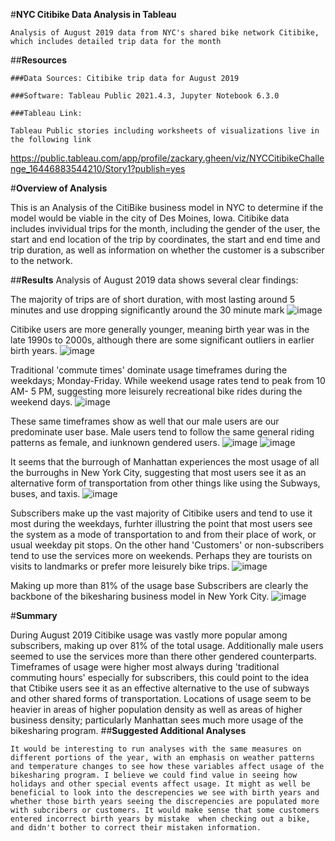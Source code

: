 #**NYC Citibike Data Analysis in Tableau**

    Analysis of August 2019 data from NYC's shared bike network Citibike, which includes detailed trip data for the month

  ##**Resources**

    ###Data Sources: Citibike trip data for August 2019

    ###Software: Tableau Public 2021.4.3, Jupyter Notebook 6.3.0

    ###Tableau Link:

    Tableau Public stories including worksheets of visualizations live in the following link
   https://public.tableau.com/app/profile/zackary.gheen/viz/NYCCitibikeChallenge_16446883544210/Story1?publish=yes

#**Overview of Analysis**

This is an Analysis of the CitiBike business model in NYC to determine if the model would be viable in the city of Des Moines, Iowa. Citibike data includes invividual trips for the month, including the gender of the user, the start and end location of the trip by coordinates, the start and end time and trip duration, as well as information on whether the customer is a subscriber to the network.

##**Results**
Analysis of August 2019 data shows several clear findings:

The majority of trips are of short duration, with most lasting around 5 minutes and use dropping significantly around the 30 minute mark
![image](https://user-images.githubusercontent.com/93295751/153722913-b7c3e86e-b2ca-4185-ad26-f29d97aaf881.png)



Citibike users are more generally younger, meaning birth year was in the late 1990s to 2000s, although there are some significant outliers in earlier birth years.
![image](https://user-images.githubusercontent.com/93295751/153722994-d696a93a-0191-47ae-afa7-bbd303ab15ab.png)


Traditional 'commute times' dominate usage timeframes during the weekdays; Monday-Friday. While weekend usage rates tend to peak from 10 AM- 5 PM, suggesting more leisurely recreational bike rides during the weekend days. 
![image](https://user-images.githubusercontent.com/93295751/153723112-b20d7aac-343f-41e7-8450-9ced8c395476.png)

These same timeframes show as well that our male users are our predominate user base. Male users tend to follow the same general riding patterns as female, and iunknown gendered users. 
![image](https://user-images.githubusercontent.com/93295751/153723190-9e0401ca-7c41-49ec-82cc-076fbf4cade4.png)
![image](https://user-images.githubusercontent.com/93295751/153723210-30eefb28-fef9-44d2-88ad-f318edb3e2d4.png)

It seems that the burrough of Manhattan experiences the most usage of all the burroughs in New York City, suggesting that most users see it as an alternative form of transportation from other things like using the Subways, buses, and taxis. 
![image](https://user-images.githubusercontent.com/93295751/153723348-817ce983-489b-4b95-bcc3-1cfd9d58cd90.png)

Subscribers make up the vast majority of Citibike users and tend to use it most during the weekdays, furhter illustring the point that most users see the system as a mode of transportation to and from their place of work, or usual weekday pit stops. On the other hand 'Customers' or non-subscribers tend to use the services more on weekends. Perhaps they are tourists on visits to landmarks or prefer more leisurely bike trips.
![image](https://user-images.githubusercontent.com/93295751/153723419-7612fbe5-4f3b-4dbb-89e2-7be0b1669ba5.png)

Making up more than 81% of the usage base Subscribers are clearly the backbone of the bikesharing business model in New York City.
![image](https://user-images.githubusercontent.com/93295751/153723594-71ef161a-bd56-4174-9b41-663acc9868d2.png)


#**Summary**

  During August 2019 Citibike usage was vastly more popular among subscribers, making up over 81% of the total usage. Additionally male users seemed to use the services more than there other gendered counterparts. Timeframes of usage were higher most always during 'traditional commuting hours' especially for subscribers, this could point to the idea that Ctibike users see it as an effective alternative to the use of subways and other shared forms of transportation. Locations of usage seem to be heavier in areas of higher population density as well as areas of higher business density; particularly Manhattan sees much more usage of the bikesharing program. 
##**Suggested Additional Analyses**

    It would be interesting to run analyses with the same measures on different portions of the year, with an emphasis on weather patterns and temperature changes to see how these variables affect usage of the bikesharing program. I believe we could find value in seeing how holidays and other special events affect usage. It might as well be beneficial to look into the descrepencies we see with birth years and whether those birth years seeing the discrepencies are populated more with subcribers or customers. It would make sense that some customers entered incorrect birth years by mistake  when checking out a bike, and didn't bother to correct their mistaken information. 
    
